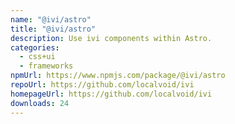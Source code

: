 ```yaml
---
name: "@ivi/astro"
title: "@ivi/astro"
description: Use ivi components within Astro.
categories:
  - css+ui
  - frameworks
npmUrl: https://www.npmjs.com/package/@ivi/astro
repoUrl: https://github.com/localvoid/ivi
homepageUrl: https://github.com/localvoid/ivi
downloads: 24
---
```

